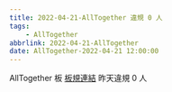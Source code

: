 ```yaml
---
title: 2022-04-21-AllTogether 違規 0 人
tags:
    - AllTogether
abbrlink: 2022-04-21-AllTogether
date: AllTogether-2022-04-21 12:00:00
---
```

AllTogether 板 [板規連結](https://www.ptt.cc/bbs/AllTogether/M.1643211430.A.5FB.html)
昨天違規 0 人
